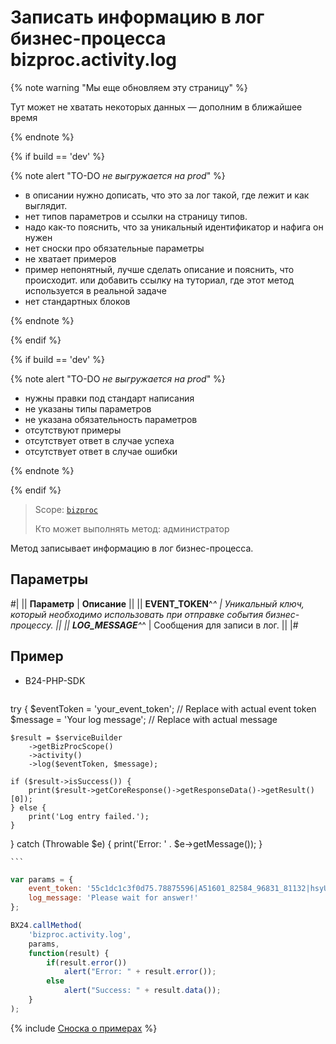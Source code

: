 # Записать информацию в лог бизнес-процесса bizproc.activity.log

{% note warning "Мы еще обновляем эту страницу" %}

Тут может не хватать некоторых данных — дополним в ближайшее время

{% endnote %}

{% if build == 'dev' %}

{% note alert "TO-DO _не выгружается на prod_" %}

- в описании нужно дописать, что это за лог такой, где лежит и как выглядит.
- нет типов параметров и ссылки на страницу типов.
- надо как-то пояснить, что за уникальный идентификатор и нафига он нужен
- нет сноски про обязательные параметры
- не хватает примеров
- пример непонятный, лучше сделать описание и пояснить, что происходит. или добавить ссылку на туториал, где этот метод используется в реальной задаче
- нет стандартных блоков

{% endnote %}

{% endif %}

{% if build == 'dev' %}

{% note alert "TO-DO _не выгружается на prod_" %}

- нужны правки под стандарт написания
- не указаны типы параметров
- не указана обязательность параметров
- отсутствуют примеры
- отсутствует ответ в случае успеха
- отсутствует ответ в случае ошибки

{% endnote %}

{% endif %}

> Scope: [`bizproc`](../../scopes/permissions.md)
>
> Кто может выполнять метод: администратор

Метод записывает информацию в лог бизнес-процесса.

## Параметры

#|
|| **Параметр**    | **Описание**  ||
|| **EVENT_TOKEN**^*^ | Уникальный ключ, который необходимо использовать при отправке события бизнес-процессу.    ||
|| **LOG_MESSAGE**^*^ | Сообщения для записи в лог. ||
|#

## Пример

- B24-PHP-SDK

    ```php
    
try {
    $eventToken = 'your_event_token'; // Replace with actual event token
    $message = 'Your log message'; // Replace with actual message

    $result = $serviceBuilder
        ->getBizProcScope()
        ->activity()
        ->log($eventToken, $message);

    if ($result->isSuccess()) {
        print($result->getCoreResponse()->getResponseData()->getResult()[0]);
    } else {
        print('Log entry failed.');
    }
} catch (Throwable $e) {
    print('Error: ' . $e->getMessage());
}

    ```
```javascript
var params = {
    event_token: '55c1dc1c3f0d75.78875596|A51601_82584_96831_81132|hsyUws1j4XiwqPqN45eH66CcQtEvpUIP.47dd5d888e8e549d2c984713e12a4268e6e87d0208ca1f093ba1075e77f92e90',
    log_message: 'Please wait for answer!'
};

BX24.callMethod(
    'bizproc.activity.log',
    params,
    function(result) {
        if(result.error())
            alert("Error: " + result.error());
        else
            alert("Success: " + result.data());
    }
);
```

{% include [Сноска о примерах](../../../_includes/examples.md) %}